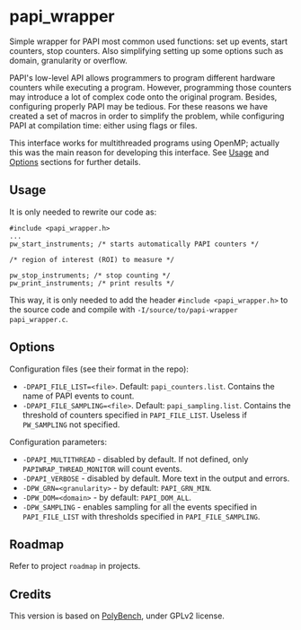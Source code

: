 # papi_wrapper
Simple wrapper for PAPI most common used functions: set up events, start counters, stop counters. Also simplifying setting up some options such as domain, granularity or overflow.

PAPI's low-level API allows programmers to program different hardware counters while executing a program. However, programming those counters may introduce a lot of complex code onto the original program. Besides, configuring properly PAPI may be tedious. For these reasons we have created a set of macros in order to simplify the problem, while configuring PAPI at compilation time: either using flags or files.

This interface works for multithreaded programs using OpenMP; actually this was the main reason for developing this interface. See [Usage](#usage) and [Options](#options) sections for further details.

## Usage

It is only needed to rewrite our code as:

```
#include <papi_wrapper.h>
...
pw_start_instruments; /* starts automatically PAPI counters */

/* region of interest (ROI) to measure */

pw_stop_instruments; /* stop counting */
pw_print_instruments; /* print results */
```

This way, it is only needed to add the header `#include <papi_wrapper.h>` to the source code and compile with `-I/source/to/papi-wrapper papi_wrapper.c`.

## Options

Configuration files (see their format in the repo):
 * `-DPAPI_FILE_LIST=<file>`. Default: `papi_counters.list`. Contains the name of PAPI events to count.
 * `-DPAPI_FILE_SAMPLING=<file>`. Default: `papi_sampling.list`. Contains the threshold of counters specified in `PAPI_FILE_LIST`. Useless if `PW_SAMPLING` not specified.

Configuration parameters:
 * `-DPAPI_MULTITHREAD` - disabled by default. If not defined, only `PAPIWRAP_THREAD_MONITOR` will count events.
 * `-DPAPI_VERBOSE` - disabled by default. More text in the output and errors.
 * `-DPW_GRN=<granularity>` - by default: `PAPI_GRN_MIN`.
 * `-DPW_DOM=<domain>` - by default: `PAPI_DOM_ALL`.
 * `-DPW_SAMPLING` - enables sampling for all the events specified in `PAPI_FILE_LIST` with thresholds specified in `PAPI_FILE_SAMPLING`.

## Roadmap
Refer to project `roadmap` in projects.

## Credits
This version is based on [PolyBench](https://sourceforge.net/projects/polybench/), under GPLv2 license.
